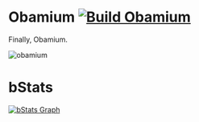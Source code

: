 # Obamium [![Build Obamium](https://img.shields.io/github/workflow/status/CodeTheDev/Obamium/Build%20Obamium/ver/1.19)](https://github.com/CodeTheDev/Obamium/actions)

Finally, Obamium.

![obamium](https://i.codeerror.dev/obamium.jpg)

# bStats
[![bStats Graph](https://bstats.org/signatures/server-implementation/Obamium.svg)](https://bstats.org/plugin/server-implementation/Obamium)
